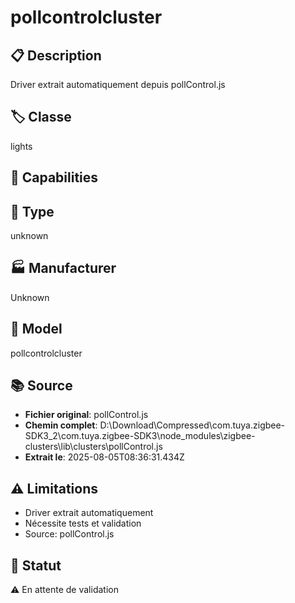 # pollcontrolcluster

## 📋 Description
Driver extrait automatiquement depuis pollControl.js

## 🏷️ Classe
lights

## 🔧 Capabilities


## 📡 Type
unknown

## 🏭 Manufacturer
Unknown

## 📱 Model
pollcontrolcluster

## 📚 Source
- **Fichier original**: pollControl.js
- **Chemin complet**: D:\Download\Compressed\com.tuya.zigbee-SDK3_2\com.tuya.zigbee-SDK3\node_modules\zigbee-clusters\lib\clusters\pollControl.js
- **Extrait le**: 2025-08-05T08:36:31.434Z

## ⚠️ Limitations
- Driver extrait automatiquement
- Nécessite tests et validation
- Source: pollControl.js

## 🚀 Statut
⚠️ En attente de validation

